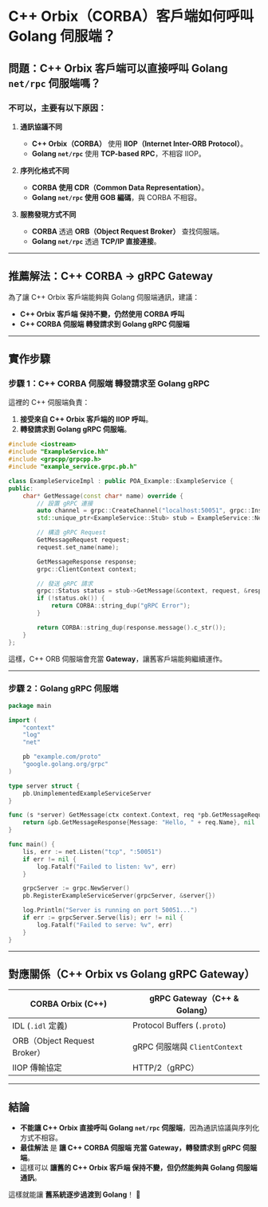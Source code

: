 # C++ Orbix（CORBA）客戶端如何呼叫 Golang 伺服端？

## **問題：C++ Orbix 客戶端可以直接呼叫 Golang `net/rpc` 伺服端嗎？**
### **不可以，主要有以下原因：**
1. **通訊協議不同**
   - **C++ Orbix（CORBA）** 使用 **IIOP（Internet Inter-ORB Protocol）**。
   - **Golang `net/rpc`** 使用 **TCP-based RPC**，不相容 IIOP。

2. **序列化格式不同**
   - **CORBA 使用 CDR（Common Data Representation）**。
   - **Golang `net/rpc` 使用 GOB 編碼**，與 CORBA 不相容。

3. **服務發現方式不同**
   - **CORBA** 透過 **ORB（Object Request Broker）** 查找伺服端。
   - **Golang `net/rpc`** 透過 **TCP/IP 直接連接**。

---

## **推薦解法：C++ CORBA → gRPC Gateway**
為了讓 C++ Orbix 客戶端能夠與 Golang 伺服端通訊，建議：
- **C++ Orbix 客戶端 保持不變，仍然使用 CORBA 呼叫**
- **C++ CORBA 伺服端 轉發請求到 Golang gRPC 伺服端**

---

## **實作步驟**
### **步驟 1：C++ CORBA 伺服端 轉發請求至 Golang gRPC**
這裡的 C++ 伺服端負責：
1. **接受來自 C++ Orbix 客戶端的 IIOP 呼叫**。
2. **轉發請求到 Golang gRPC 伺服端**。

```cpp
#include <iostream>
#include "ExampleService.hh"
#include <grpcpp/grpcpp.h>
#include "example_service.grpc.pb.h"

class ExampleServiceImpl : public POA_Example::ExampleService {
public:
    char* GetMessage(const char* name) override {
        // 設置 gRPC 連接
        auto channel = grpc::CreateChannel("localhost:50051", grpc::InsecureChannelCredentials());
        std::unique_ptr<ExampleService::Stub> stub = ExampleService::NewStub(channel);

        // 構造 gRPC Request
        GetMessageRequest request;
        request.set_name(name);

        GetMessageResponse response;
        grpc::ClientContext context;

        // 發送 gRPC 請求
        grpc::Status status = stub->GetMessage(&context, request, &response);
        if (!status.ok()) {
            return CORBA::string_dup("gRPC Error");
        }

        return CORBA::string_dup(response.message().c_str());
    }
};
```

這樣，C++ ORB 伺服端會充當 **Gateway**，讓舊客戶端能夠繼續運作。

---

### **步驟 2：Golang gRPC 伺服端**
```go
package main

import (
	"context"
	"log"
	"net"

	pb "example.com/proto"
	"google.golang.org/grpc"
)

type server struct {
	pb.UnimplementedExampleServiceServer
}

func (s *server) GetMessage(ctx context.Context, req *pb.GetMessageRequest) (*pb.GetMessageResponse, error) {
	return &pb.GetMessageResponse{Message: "Hello, " + req.Name}, nil
}

func main() {
	lis, err := net.Listen("tcp", ":50051")
	if err != nil {
		log.Fatalf("Failed to listen: %v", err)
	}

	grpcServer := grpc.NewServer()
	pb.RegisterExampleServiceServer(grpcServer, &server{})

	log.Println("Server is running on port 50051...")
	if err := grpcServer.Serve(lis); err != nil {
		log.Fatalf("Failed to serve: %v", err)
	}
}
```

---

## **對應關係（C++ Orbix vs Golang gRPC Gateway）**
| CORBA Orbix (C++) | gRPC Gateway（C++ & Golang） |
|-------------------|-----------------------------|
| IDL (`.idl` 定義) | Protocol Buffers (`.proto`) |
| ORB（Object Request Broker） | gRPC 伺服端與 `ClientContext` |
| IIOP 傳輸協定 | HTTP/2（gRPC） |

---

## **結論**
- **不能讓 C++ Orbix 直接呼叫 Golang `net/rpc` 伺服端**，因為通訊協議與序列化方式不相容。
- **最佳解法** 是 **讓 C++ CORBA 伺服端 充當 Gateway，轉發請求到 gRPC 伺服端**。
- 這樣可以 **讓舊的 C++ Orbix 客戶端 保持不變，但仍然能夠與 Golang 伺服端通訊**。

這樣就能讓 **舊系統逐步過渡到 Golang**！ 🚀
